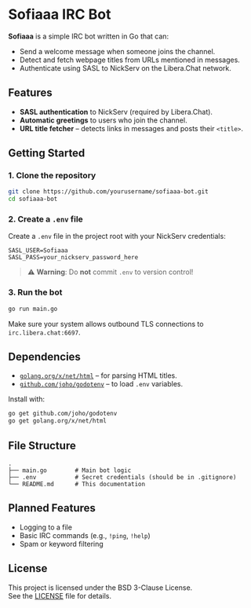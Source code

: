 # Sofiaaa IRC Bot

**Sofiaaa** is a simple IRC bot written in Go that can:

- Send a welcome message when someone joins the channel.
- Detect and fetch webpage titles from URLs mentioned in messages.
- Authenticate using SASL to NickServ on the Libera.Chat network.

## Features

- **SASL authentication** to NickServ (required by Libera.Chat).
- **Automatic greetings** to users who join the channel.
- **URL title fetcher** – detects links in messages and posts their `<title>`.

## Getting Started

### 1. Clone the repository

```bash
git clone https://github.com/yourusername/sofiaaa-bot.git
cd sofiaaa-bot
````

### 2. Create a `.env` file

Create a `.env` file in the project root with your NickServ credentials:

```env
SASL_USER=Sofiaaa
SASL_PASS=your_nickserv_password_here
```

> ⚠️ **Warning**: Do **not** commit `.env` to version control!

### 3. Run the bot

```bash
go run main.go
```

Make sure your system allows outbound TLS connections to `irc.libera.chat:6697`.

## Dependencies

* [`golang.org/x/net/html`](https://pkg.go.dev/golang.org/x/net/html) – for parsing HTML titles.
* [`github.com/joho/godotenv`](https://github.com/joho/godotenv) – to load `.env` variables.

Install with:

```bash
go get github.com/joho/godotenv
go get golang.org/x/net/html
```

## File Structure

```
.
├── main.go        # Main bot logic
├── .env           # Secret credentials (should be in .gitignore)
└── README.md      # This documentation
```

## Planned Features

* Logging to a file
* Basic IRC commands (e.g., `!ping`, `!help`)
* Spam or keyword filtering

## License

This project is licensed under the BSD 3-Clause License.  
See the [LICENSE](./LICENSE) file for details.
